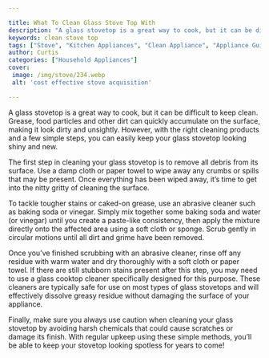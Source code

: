 ```yaml
---

title: What To Clean Glass Stove Top With
description: "A glass stovetop is a great way to cook, but it can be difficult to keep clean. Grease, food particles and other dirt can quickly ...get more detail"
keywords: clean stove top
tags: ["Stove", "Kitchen Appliances", "Clean Appliance", "Appliance Guide"]
author: Curtis
categories: ["Household Appliances"]
cover: 
 image: /img/stove/234.webp
 alt: 'cost effective stove acquisition'

---
```


A glass stovetop is a great way to cook, but it can be difficult to keep clean. Grease, food particles and other dirt can quickly accumulate on the surface, making it look dirty and unsightly. However, with the right cleaning products and a few simple steps, you can easily keep your glass stovetop looking shiny and new. 

The first step in cleaning your glass stovetop is to remove all debris from its surface. Use a damp cloth or paper towel to wipe away any crumbs or spills that may be present. Once everything has been wiped away, it’s time to get into the nitty gritty of cleaning the surface. 

To tackle tougher stains or caked-on grease, use an abrasive cleaner such as baking soda or vinegar. Simply mix together some baking soda and water (or vinegar) until you create a paste-like consistency, then apply the mixture directly onto the affected area using a soft cloth or sponge. Scrub gently in circular motions until all dirt and grime have been removed. 

Once you’ve finished scrubbing with an abrasive cleaner, rinse off any residue with warm water and dry thoroughly with a soft cloth or paper towel. If there are still stubborn stains present after this step, you may need to use a glass cooktop cleaner specifically designed for this purpose. These cleaners are typically safe for use on most types of glass stovetops and will effectively dissolve greasy residue without damaging the surface of your appliance. 

Finally, make sure you always use caution when cleaning your glass stovetop by avoiding harsh chemicals that could cause scratches or damage its finish. With regular upkeep using these simple methods, you’ll be able to keep your stovetop looking spotless for years to come!
